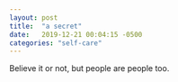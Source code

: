 ```yaml
---
layout: post
title:  "a secret"
date:   2019-12-21 00:04:15 -0500
categories: "self-care"
---
```


Believe it or not, but people are people too.
